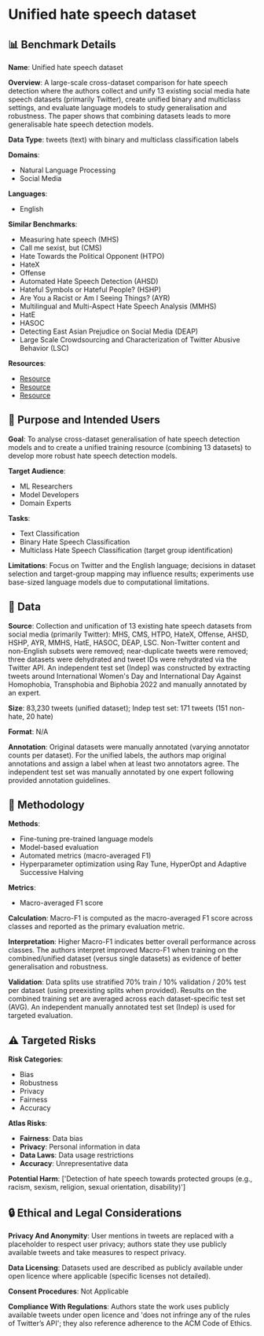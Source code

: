 # Unified hate speech dataset

## 📊 Benchmark Details

**Name**: Unified hate speech dataset

**Overview**: A large-scale cross-dataset comparison for hate speech detection where the authors collect and unify 13 existing social media hate speech datasets (primarily Twitter), create unified binary and multiclass settings, and evaluate language models to study generalisation and robustness. The paper shows that combining datasets leads to more generalisable hate speech detection models.

**Data Type**: tweets (text) with binary and multiclass classification labels

**Domains**:
- Natural Language Processing
- Social Media

**Languages**:
- English

**Similar Benchmarks**:
- Measuring hate speech (MHS)
- Call me sexist, but (CMS)
- Hate Towards the Political Opponent (HTPO)
- HateX
- Offense
- Automated Hate Speech Detection (AHSD)
- Hateful Symbols or Hateful People? (HSHP)
- Are You a Racist or Am I Seeing Things? (AYR)
- Multilingual and Multi-Aspect Hate Speech Analysis (MMHS)
- HatE
- HASOC
- Detecting East Asian Prejudice on Social Media (DEAP)
- Large Scale Crowdsourcing and Characterization of Twitter Abusive Behavior (LSC)

**Resources**:
- [Resource](https://huggingface.co/cardiffnlp/twitter-roberta-base-hate-latest)
- [Resource](https://huggingface.co/cardiffnlp/twitter-roberta-base-hate-multiclass-latest)
- [Resource](https://arxiv.org/abs/2307.01680)

## 🎯 Purpose and Intended Users

**Goal**: To analyse cross-dataset generalisation of hate speech detection models and to create a unified training resource (combining 13 datasets) to develop more robust hate speech detection models.

**Target Audience**:
- ML Researchers
- Model Developers
- Domain Experts

**Tasks**:
- Text Classification
- Binary Hate Speech Classification
- Multiclass Hate Speech Classification (target group identification)

**Limitations**: Focus on Twitter and the English language; decisions in dataset selection and target-group mapping may influence results; experiments use base-sized language models due to computational limitations.

## 💾 Data

**Source**: Collection and unification of 13 existing hate speech datasets from social media (primarily Twitter): MHS, CMS, HTPO, HateX, Offense, AHSD, HSHP, AYR, MMHS, HatE, HASOC, DEAP, LSC. Non-Twitter content and non-English subsets were removed; near-duplicate tweets were removed; three datasets were dehydrated and tweet IDs were rehydrated via the Twitter API. An independent test set (Indep) was constructed by extracting tweets around International Women's Day and International Day Against Homophobia, Transphobia and Biphobia 2022 and manually annotated by an expert.

**Size**: 83,230 tweets (unified dataset); Indep test set: 171 tweets (151 non-hate, 20 hate)

**Format**: N/A

**Annotation**: Original datasets were manually annotated (varying annotator counts per dataset). For the unified labels, the authors map original annotations and assign a label when at least two annotators agree. The independent test set was manually annotated by one expert following provided annotation guidelines.

## 🔬 Methodology

**Methods**:
- Fine-tuning pre-trained language models
- Model-based evaluation
- Automated metrics (macro-averaged F1)
- Hyperparameter optimization using Ray Tune, HyperOpt and Adaptive Successive Halving

**Metrics**:
- Macro-averaged F1 score

**Calculation**: Macro-F1 is computed as the macro-averaged F1 score across classes and reported as the primary evaluation metric.

**Interpretation**: Higher Macro-F1 indicates better overall performance across classes. The authors interpret improved Macro-F1 when training on the combined/unified dataset (versus single datasets) as evidence of better generalisation and robustness.

**Validation**: Data splits use stratified 70% train / 10% validation / 20% test per dataset (using preexisting splits when provided). Results on the combined training set are averaged across each dataset-specific test set (AVG). An independent manually annotated test set (Indep) is used for targeted evaluation.

## ⚠️ Targeted Risks

**Risk Categories**:
- Bias
- Robustness
- Privacy
- Fairness
- Accuracy

**Atlas Risks**:
- **Fairness**: Data bias
- **Privacy**: Personal information in data
- **Data Laws**: Data usage restrictions
- **Accuracy**: Unrepresentative data

**Potential Harm**: ['Detection of hate speech towards protected groups (e.g., racism, sexism, religion, sexual orientation, disability)']

## 🔒 Ethical and Legal Considerations

**Privacy And Anonymity**: User mentions in tweets are replaced with a placeholder to respect user privacy; authors state they use publicly available tweets and take measures to respect privacy.

**Data Licensing**: Datasets used are described as publicly available under open licence where applicable (specific licenses not detailed).

**Consent Procedures**: Not Applicable

**Compliance With Regulations**: Authors state the work uses publicly available tweets under open licence and 'does not infringe any of the rules of Twitter’s API'; they also reference adherence to the ACM Code of Ethics.

